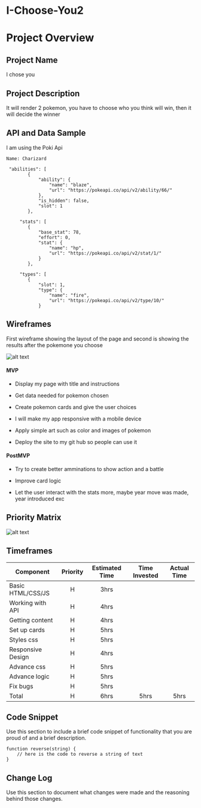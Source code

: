 # I-Choose-You2
# Project Overview

## Project Name

I chose you

## Project Description

It will render 2 pokemon, you have to choose who you think will win, then it will decide the winner

## API and Data Sample

I am using the Poki Api
```
Name: Charizard
 
 "abilities": [
        {
            "ability": {
                "name": "blaze",
                "url": "https://pokeapi.co/api/v2/ability/66/"
            },
            "is_hidden": false,
            "slot": 1
        },
	
	 "stats": [
        {
            "base_stat": 78,
            "effort": 0,
            "stat": {
                "name": "hp",
                "url": "https://pokeapi.co/api/v2/stat/1/"
            }
        },
     
     "types": [
        {
            "slot": 1,
            "type": {
                "name": "fire",
                "url": "https://pokeapi.co/api/v2/type/10/"
            }

```

## Wireframes

First wireframe showing the layout of the page and second is showing the results after the pokemone you choose

![alt text](https://res.cloudinary.com/otisg/image/upload/v1627936091/I_choose_you_wire_frame_-_1st_Page_anpup6.png)   



#### MVP 

 - Display my page with title and instructions
  
  - Get data needed for pokemon chosen
  
  - Create pokemon cards and give the user choices
 
  - I will make my app responsive with a mobile device
  
  - Apply simple art such as color and images of pokemon
  
  - Deploy the site to my git hub so people can use it


#### PostMVP  

   - Try to create better amminations to show action and a battle
    
   - Improve card logic
     
  - Let the user interact with the stats more, maybe year move was made, year introduced exc

## Priority Matrix

![alt text](https://res.cloudinary.com/otisg/image/upload/v1627936320/I_choose_you_matrix_-_Window_1_lr9xe2.png)

## Timeframes


| Component | Priority | Estimated Time | Time Invested | Actual Time |
| --- | :---: |  :---: | :---: | :---: |
| Basic HTML/CSS/JS | H | 3hrs|   |    |
| Working with API  | H | 4hrs|   |    |
| Getting content   | H | 4hrs|   |    |    
| Set up cards      | H | 5hrs|   |    |
| Styles css        | H | 5hrs|   |    |
| Responsive Design | H | 4hrs|   |    |
| Advance css       | H | 5hrs|   |    |
| Advance logic     | H | 5hrs|   |    |
| Fix bugs          | H | 5hrs|
| Total | H | 6hrs| 5hrs | 5hrs |


## Code Snippet

Use this section to include a brief code snippet of functionality that you are proud of and a brief description.  

```
function reverse(string) {
	// here is the code to reverse a string of text
}
```

## Change Log
 Use this section to document what changes were made and the reasoning behind those changes.  





